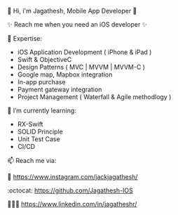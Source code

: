 👋  Hi, i'm Jagathesh, Mobile App Developer 

✨ Reach me when you need an iOS developer ✨

🚀 Expertise:

- iOS Application Development ( iPhone & iPad )
- Swift & ObjectiveC
- Design Patterns ( MVC | MVVM | MVVM-C )
- Google map, Mapbox integration
- In-app purchase
- Payment gateway integration
- Project Management ( Waterfall & Agile methodlogy )

🌱 I’m currently learning:
- RX-Swift
- SOLID Principle
- Unit Test Case
- CI/CD

📫 Reach me via:

🌈 https://www.instagram.com/jackjagathesh/

:octocat: https://github.com/Jagathesh-IOS

🧑‍🤝‍🧑 https://www.linkedin.com/in/jagatheshr/
